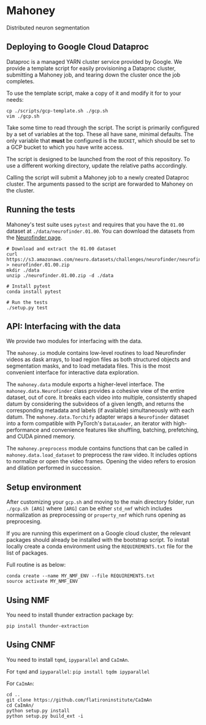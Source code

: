 # Mahoney
Distributed neuron segmentation


## Deploying to Google Cloud Dataproc
Dataproc is a managed YARN cluster service provided by Google. We provide a template script for easily provisioning a Dataproc cluster, submitting a Mahoney job, and tearing down the cluster once the job completes.

To use the template script, make a copy of it and modify it for to your needs:

```shell
cp ./scripts/gcp-template.sh ./gcp.sh
vim ./gcp.sh
```

Take some time to read through the script. The script is primarily configured by a set of variables at the top. These all have sane, minimal defaults. The only variable that **must** be configured is the `BUCKET`, which should be set to a GCP bucket to which you have write access.

The script is designed to be launched from the root of this repository. To use a different working directory, update the relative paths accordingly.

Calling the script will submit a Mahoney job to a newly created Dataproc cluster. The arguments passed to the script are forwarded to Mahoney on the cluster.


## Running the tests

Mahoney's test suite uses `pytest` and requires that you have the `01.00` dataset at `./data/neurofinder.01.00`. You can download the datasets from the [Neurofinder page](http://neurofinder.codeneuro.org/).

```shell
# Download and extract the 01.00 dataset
curl https://s3.amazonaws.com/neuro.datasets/challenges/neurofinder/neurofinder.01.00.zip > neurofinder.01.00.zip
mkdir ./data
unzip ./neurofinder.01.00.zip -d ./data

# Install pytest
conda install pytest

# Run the tests
./setup.py test
```


## API: Interfacing with the data

We provide two modules for interfacing with the data.

The `mahoney.io` module contains low-level routines to load Neurofinder videos as dask arrays, to load region files as both structured objects and segmentation masks, and to load metadata files. This is the most convenient interface for interactive data exploration.


The `mahoney.data` module exports a higher-level interface. The `mahoney.data.Neurofinder` class provides a cohesive view of the entire dataset, out of core. It breaks each video into multiple, consistently shaped datum by considering the subvideos of a given length, and returns the corresponding metadata and labels (if available) simultaneously with each datum. The `mahoney.data.Torchify` adapter wraps a `Neurofinder` dataset into a form compatible with PyTorch's `DataLoader`, an iterator with high-performance and convenience features like shuffling, batching, prefetching, and CUDA pinned memory.

The `mahoney.preprocess` module contains functions that can be called in `mahoney.data.load_dataset` to preprocess the raw video. It includes options to normalize or open the video frames. Opening the video refers to erosion and dilation performed in succession.

## Setup environment

After customizing your `gcp.sh`  and moving to the main directory folder, run `./gcp.sh [ARG]` where `[ARG]` can be either `std_nmf` which includes normalization as preprocessing or `property_nmf` which runs opening as preprocesing.

If you are running this experiment on a Google cloud cluster, the relevant packages should already be installed with the bootstrap script. To install locally create a conda environment using the `REQUIREMENTS.txt` file for the list of packages.

Full routine is as below:

```
conda create --name MY_NMF_ENV --file REQUIREMENTS.txt
source activate MY_NMF_ENV
```

## Using NMF
You need to install thunder extraction package by:
```
pip install thunder-extraction
```

## Using CNMF
You need to install `tqmd`, `ipyparallel` and `CaImAn`.

For `tqmd` and `ipyparallel`:
`pip install tqdm ipyparallel`

For `CaImAn`:

```
cd ..
git clone https://github.com/flatironinstitute/CaImAn
cd CaImAn/
python setup.py install
python setup.py build_ext -i
```